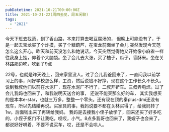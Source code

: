 ```yaml
---
pubDatetime: 2021-10-21T00:00:00Z
title: 2021-10-21-22(周四去见，周五闲聊)
tags:
  - "2021"
---
```


今天下班去找范，到了香山路，本来打算去喝豆腐汤的， 但晚上可能没有了，于是一起去宝龙买了个炸摸，买了个糖葫芦，在宝龙前面坐了会儿
突然发现今天范怎么这么开心，昨天和前天没怎么和她说话，今天突然觉得她又开始像小麻雀一样往我身上挂，仰着个大脑袋。坐了会儿去大张，买了柚子，瓜子，香酥米。坐在关林路那边吃，吃到了9点

22号，也就是昨天晚上，回来家里没人。过了会儿我爸回来了，一直问我以前学习上的事，问好学校怎么样，工资，然后说钱不好挣，现在这个工作长久不长久。说到我叔他们以前在水泥厂，现在水泥厂不行了，二叔开铲车。三叔弄电焊。过了会儿我妈也回来了，和我说明天送合的事， 还说不能买那么好的车， 其实我想买的是本本e-star，也就三万多，整整一个零头。还有现在顶的秦plus-dmi还没有现车，所以先结婚再说。买家具的事，我妈说要不都在关林买得了，给我妈转了1w。后面钱出来了再转给我妈。
我妈是去接我小侄子放学了，回来还买了好多吃的，小侄子抠门不让我吃，哎哎，小气。8点多我哥也回来了，我嫂子也会来了，都说好好哄着，不要不说买车，哎，还是不会哄人。
